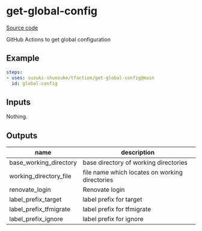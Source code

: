 # get-global-config

[Source code](https://github.com/suzuki-shunsuke/tfaction/tree/main/get-global-config)

GitHub Actions to get global configuration

## Example

```yaml
steps:
- uses: suzuki-shunsuke/tfaction/get-global-config@main
  id: global-config
```

## Inputs

Nothing.

## Outputs

name | description
--- | ---
base_working_directory | base directory of working directories
working_directory_file | file name which locates on working directories
renovate_login | Renovate login
label_prefix_target | label prefix for target
label_prefix_tfmigrate | label prefix for tfmigrate
label_prefix_ignore | label prefix for ignore
